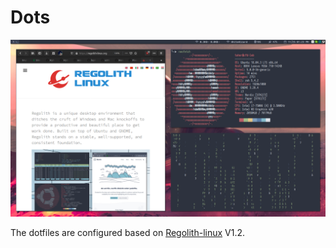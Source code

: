 # Dots

<img src="https://github.com/cheginit/dotfiles/blob/master/screenshot.png" width="800">

The dotfiles are configured based on [Regolith-linux](https://regolith-linux.org/) V1.2.
